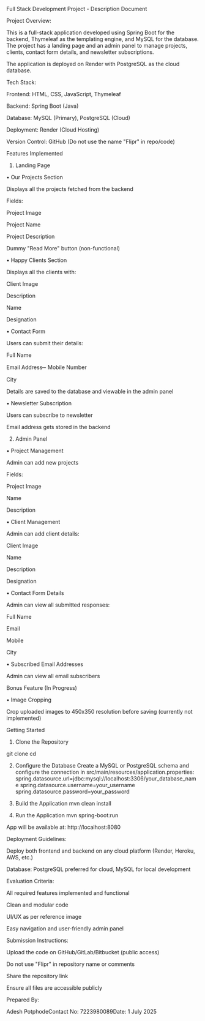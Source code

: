 Full Stack Development Project - Description Document

Project Overview:

This is a full-stack application developed using Spring Boot for the backend, Thymeleaf as the templating engine, and MySQL for the database. The project has a landing page and an admin panel to manage projects, clients, contact form details, and newsletter subscriptions.

The application is deployed on Render with PostgreSQL as the cloud database.

Tech Stack:

Frontend: HTML, CSS, JavaScript, Thymeleaf

Backend: Spring Boot (Java)

Database: MySQL (Primary), PostgreSQL (Cloud)

Deployment: Render (Cloud Hosting)

Version Control: GitHub (Do not use the name "Flipr" in repo/code)

Features Implemented

1. Landing Page

• Our Projects Section

Displays all the projects fetched from the backend

Fields:

Project Image

Project Name

Project Description

Dummy "Read More" button (non-functional)

• Happy Clients Section

Displays all the clients with:

Client Image

Description

Name

Designation

• Contact Form

Users can submit their details:

Full Name

Email Address
̶- Mobile Number

City

Details are saved to the database and viewable in the admin panel

• Newsletter Subscription

Users can subscribe to newsletter

Email address gets stored in the backend

2. Admin Panel

• Project Management

Admin can add new projects

Fields:

Project Image

Name

Description

• Client Management

Admin can add client details:

Client Image

Name

Description

Designation

• Contact Form Details

Admin can view all submitted responses:

Full Name

Email

Mobile

City

• Subscribed Email Addresses

Admin can view all email subscribers

Bonus Feature (In Progress)

• Image Cropping

Crop uploaded images to 450x350 resolution before saving (currently not implemented)

Getting Started

1. Clone the Repository

git clone <your-repo-url>
cd <your-project-folder>

2. Configure the Database
Create a MySQL or PostgreSQL schema and configure the connection in src/main/resources/application.properties:
spring.datasource.url=jdbc:mysql://localhost:3306/your_database_name
spring.datasource.username=your_username
spring.datasource.password=your_password

3. Build the Application
mvn clean install

4. Run the Application
mvn spring-boot:run

App will be available at: http://localhost:8080

Deployment Guidelines:

Deploy both frontend and backend on any cloud platform (Render, Heroku, AWS, etc.)

Database: PostgreSQL preferred for cloud, MySQL for local development

Evaluation Criteria:

All required features implemented and functional

Clean and modular code

UI/UX as per reference image

Easy navigation and user-friendly admin panel

Submission Instructions:

Upload the code on GitHub/GitLab/Bitbucket (public access)

Do not use "Flipr" in repository name or comments

Share the repository link

Ensure all files are accessible publicly

Prepared By:

Adesh PotphodeContact No: 7223980089Date: 1 July 2025


